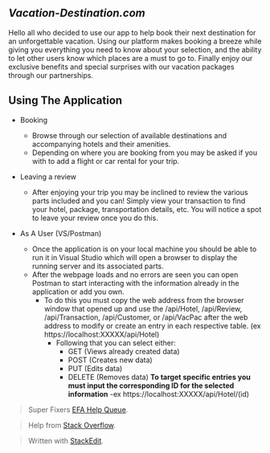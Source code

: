 ## *****Vacation-Destination.com*****
Hello all who decided to use our app to help book their next destination for an unforgettable vacation. Using our platform makes booking a breeze while giving you everything you need to know about your selection, and the ability to let other users know which places are a must to go to. Finally enjoy our exclusive benefits and special surprises with our vacation packages through our partnerships.

## Using The Application

 - Booking
	 - Browse through our selection of available destinations and accompanying hotels and their amenities.
	 - Depending on where you are booking from you may be asked if you with to add a flight or car rental for your trip.
 - Leaving a review
	 - After enjoying your trip you may be inclined to review the various parts included and you can! Simply view your transaction to find your hotel, package, transportation details, etc. You will notice a spot to leave your review once you do this.
	 
 - As A User (VS/Postman)
	 - Once the application is on your local machine you should be able to run it in Visual Studio which will open a browser to display the running server and its associated parts.
	 - After the webpage loads and no errors are seen you can open Postman to start interacting with the information already in the application or add you own.
		 - To do this you must copy the web address from the browser window that opened up and use the /api/Hotel, /api/Review, /api/Transaction, /api/Customer, or /api/VacPac after the web address to modify or create an entry in each respective table. (ex https://localhost:XXXXX/api/Hotel)
			 - Following that you can select either:
				 - GET (Views already created data)
				 - POST (Creates new data)
				 - PUT (Edits data)
				 - DELETE (Removes data)
**To target specific entries you must input the corresponding ID for the selected information** 
-ex  https://localhost:XXXXX/api/Hotel/(id)

> Super Fixers [EFA Help Queue](https://efahelpqueue.azurewebsites.net/Login).

> Help from [Stack Overflow](https://stackoverflow.com/).

> Written with [StackEdit](https://stackedit.io/).
